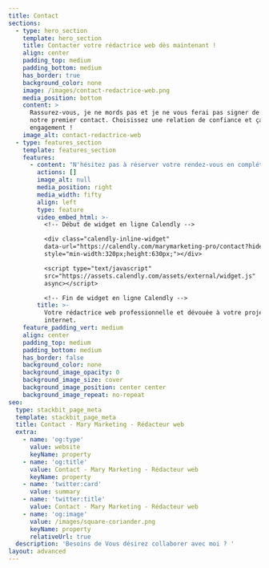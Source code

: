 ```yaml
---
title: Contact
sections:
  - type: hero_section
    template: hero_section
    title: Contacter votre rédactrice web dès maintenant !
    align: center
    padding_top: medium
    padding_bottom: medium
    has_border: true
    background_color: none
    image: /images/contact-redactrice-web.png
    media_position: bottom
    content: >
      Rassurez-vous, je ne mords pas et je ne vous ferai pas signer de devis dès
      notre premier contact. Choisissez une relation de confiance et ça, sans
      engagement !
    image_alt: contact-redactrice-web
  - type: features_section
    template: features_section
    features:
      - content: "N'hésitez pas à réserver votre rendez-vous en complétant le formulaire Calendly ci-joint.\n\nUne date, un horaire, quelques questions et vous serez rappelé dans les plus brefs délais !\n\n*Mary Marketing traite les données recueillies en utilisant votre adresse électronique pour vous communiquer des publicités concernant ces services.*\n\n*Pour en savoir plus, reportez vous à la notice\_*[*ci-jointe*](/politique-de-confidentialite)*.*\n"
        actions: []
        image_alt: null
        media_position: right
        media_width: fifty
        align: left
        type: feature
        video_embed_html: >-
          <!-- Début de widget en ligne Calendly -->

          <div class="calendly-inline-widget"
          data-url="https://calendly.com/marymarketing-pro/contact?hide_event_type_details=1"
          style="min-width:320px;height:630px;"></div>

          <script type="text/javascript"
          src="https://assets.calendly.com/assets/external/widget.js"
          async></script>

          <!-- Fin de widget en ligne Calendly -->
        title: >-
          Votre rédactrice web professionnelle et dévouée à votre projet sur
          internet.
    feature_padding_vert: medium
    align: center
    padding_top: medium
    padding_bottom: medium
    has_border: false
    background_color: none
    background_image_opacity: 0
    background_image_size: cover
    background_image_position: center center
    background_image_repeat: no-repeat
seo:
  type: stackbit_page_meta
  template: stackbit_page_meta
  title: Contact - Mary Marketing - Rédacteur web
  extra:
    - name: 'og:type'
      value: website
      keyName: property
    - name: 'og:title'
      value: Contact - Mary Marketing - Rédacteur web
      keyName: property
    - name: 'twitter:card'
      value: summary
    - name: 'twitter:title'
      value: Contact - Mary Marketing - Rédacteur web
    - name: 'og:image'
      value: /images/square-coriander.png
      keyName: property
      relativeUrl: true
  description: 'Besoins de Vous désirez collaborer avec moi ? '
layout: advanced
---
```

